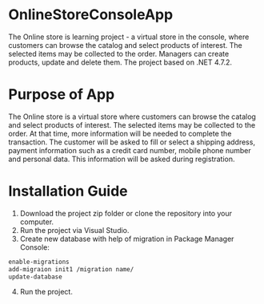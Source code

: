 # OnlineStoreConsoleApp
The Online store is learning project - a virtual store in the console, where customers can browse the catalog and select products of interest. The selected items may be collected to the order. Managers can create products, update and delete them. The project based on .NET 4.7.2.
# Purpose of App
The Online store is a virtual store where customers can browse the catalog and select products of interest. The selected items may be collected to the order. At that time, more information will be needed to complete the transaction. The customer will be asked to fill or select a shipping address, payment information such as a credit card number, mobile phone number and personal data. This information will be asked during registration.
# Installation Guide
1) Download the project zip folder or clone the repository into your computer.
2) Run the project via Visual Studio.
3) Create new database with help of migration in Package Manager Console:

```bash
enable-migrations
add-migraion init1 /migration name/
update-database
```
4) Run the project.     
    
